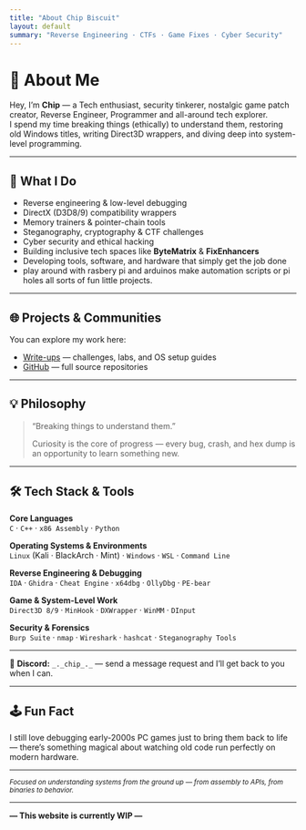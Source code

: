 ```yaml
---
title: "About Chip Biscuit"
layout: default
summary: "Reverse Engineering · CTFs · Game Fixes · Cyber Security"
---
```


# 👋 About Me

Hey, I’m **Chip** — a Tech enthusiast, security tinkerer, nostalgic game patch creator, Reverse Engineer, Programmer and all-around tech explorer.  
I spend my time breaking things (ethically) to understand them, restoring old Windows titles, writing Direct3D wrappers, and diving deep into system-level programming.

---

## 🧠 What I Do

- Reverse engineering & low-level debugging  
- DirectX (D3D8/9) compatibility wrappers  
- Memory trainers & pointer-chain tools  
- Steganography, cryptography & CTF challenges  
- Cyber security and ethical hacking  
- Building inclusive tech spaces like **ByteMatrix** & **FixEnhancers**  
- Developing tools, software, and hardware that simply get the job done
- play around with rasbery pi and arduinos make automation scripts or pi holes all sorts of fun little projects.

---

## 🌐 Projects & Communities

You can explore my work here:  
- [Write-ups](/writeups/) — challenges, labs, and OS setup guides  
- [GitHub](https://github.com/Chip-Biscuit) — full source repositories  

---

## 💡 Philosophy

> “Breaking things to understand them.”  
>
> Curiosity is the core of progress — every bug, crash, and hex dump is an opportunity to learn something new.

---

## 🛠️ Tech Stack & Tools

**Core Languages**  
`C` · `C++` · `x86 Assembly` · `Python`  

**Operating Systems & Environments**  
`Linux` (Kali · BlackArch · Mint) · `Windows` · `WSL` · `Command Line`  

**Reverse Engineering & Debugging**  
`IDA` · `Ghidra` · `Cheat Engine` · `x64dbg` · `OllyDbg` · `PE-bear`  

**Game & System-Level Work**  
`Direct3D 8/9` · `MinHook` · `DXWrapper` · `WinMM` · `DInput`  

**Security & Forensics**  
`Burp Suite` · `nmap` · `Wireshark` · `hashcat` · `Steganography Tools`  

---

💬 **Discord:** `_._chip_._` — send a message request and I’ll get back to you when I can.  

---

## 🕹️ Fun Fact

I still love debugging early-2000s PC games just to bring them back to life — there’s something magical about watching old code run perfectly on modern hardware.

---

<sub>*Focused on understanding systems from the ground up — from assembly to APIs, from binaries to behavior.*</sub>

---

**— This website is currently WIP —**
